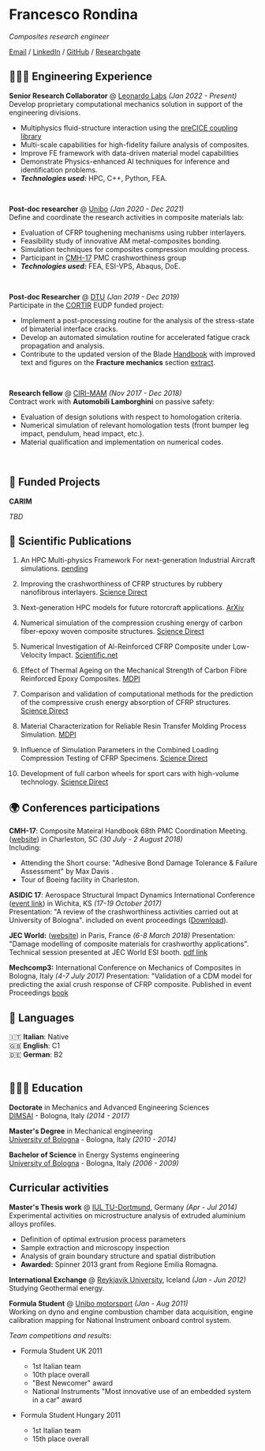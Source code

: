 # Francesco Rondina

_Composites research engineer_ <br>

[Email](mailto:f.rondina@pm.me) / [LinkedIn](https://www.linkedin.com/in/francescorondina/) / [GitHub](https://github.com/Francesco-Rondina/) / [Researchgate](https://www.researchgate.net/profile/Francesco-Rondina)

## 👩🏼‍💻 Engineering Experience

**Senior Research Collaborator** @ [Leonardo Labs](https://www.leonardo.com/en/innovation-technology/leonardo-labs/) _(Jan 2022 - Present)_ <br>
Develop proprietary computational mechanics solution in support of the engineering divisions. 
  - Multiphysics fluid-structure interaction using the [preCICE coupling library](https://precice.org/)
  - Multi-scale capabilities for high-fidelity failure analysis of composites.
  - Improve FE framework with data-driven material model capabilities 
  - Demonstrate Physics-enhanced AI techniques for inference and identification problems.
  - **_Technologies used:_** HPC, C++, Python, FEA.
<br>

**Post-doc researcher** @ [Unibo](https://www.unibo.it) _(Jan 2020 - Dec 2021)_ <br>
Define and coordinate the research activities in composite materials lab:
  - Evaluation of CFRP toughening mechanisms using rubber interlayers.
  - Feasibility study of innovative AM metal-composites bonding.
  - Simulation techniques for composites compression moulding process.
  - Participant in [CMH-17](https://www.cmh17.org/HOME/Polymer-Matrix/Crashworthiness "Composite Material Handbook") PMC crashworthiness group
  - **_Technologies used:_** FEA, ESI-VPS, Abaqus, DoE.
<br>

**Post-doc Researcher** @ [DTU](https://www.dtu.dk/english/) _(Jan 2019 - Dec 2019)_ <br>
Participate in the [CORTIR](https://www.bladena.com/cortir.html) EUDP funded project:
  - Implement a post-processing routine for the analysis of the stress-state of bimaterial interface cracks.
  - Develop an automated simulation routine for accelerated fatigue crack propagation and analysis.
  - Contribute to the updated version of the Blade [Handbook](https://www.bladena.com/news/archives/12-2019) with improved text and figures on the **Fracture mechanics** section [extract](/assets/pdf/Blade_Handbook-extract.pdf).
<br>

**Research fellow** @ [CIRI-MAM](https://centri.unibo.it/mam/it) _(Nov 2017 - Dec 2018)_ <br>
Contract work with **Automobili Lamborghini** on passive safety:
  - Evaluation of design solutions with respect to homologation criteria.
  - Numerical simulation of relevant homologation tests (front bumper leg impact, pendulum, head impact, etc.).
  - Material qualification and implementation on numerical codes.
<br>

## 📌 Funded Projects

**CARIM**

_TBD_

## 📄 Scientific Publications

1. An HPC Multi-physics Framework For next-generation Industrial Aircraft simulations. [pending](https://coupled2023.cimne.com/event/contribution/2b77d5d8-a3df-11ed-b019-000c29ddfc0c "Fadiga E., Rondina F., Oliani S., Benacchio T., Malacrida D., Capone L.. An HPC Multi-physics Framework For next-generation Industrial Aircraft simulations. 10th Int. Conf. on Computational Methods for Coupled Problems in Science and Engineering, 5-7 June 2023, Chania (GR).")

2. Improving the crashworthiness of CFRP structures by rubbery nanofibrous interlayers. [Science Direct](https://doi.org/10.1016/j.compstruct.2023.116845 "Falaschetti M.P., Rondina F., Maccaferri E., Mazzocchetti L., Donati L., Zucchelli A., Giorgini L. Improving the crashworthiness of CFRP structures by rubbery nanofibrous interlayers. C. Struct., 2023,  311:116845.")

3. Next-generation HPC models for future rotorcraft applications. [ArXiv](https://arxiv.org/abs/2207.12269 "Sanguini N., Benacchio T., Malacrida D., Cipolletta F, Rondina F., Sciarappa A., Capone L. Next-generation HPC models for future rotorcraft applications. Proc. ECCOMAS Congress 2022, 5-9 June 2022, Oslo (NO).")

4. Numerical simulation of the compression crushing energy of carbon fiber-epoxy woven composite structures. [Science Direct](https://doi.org/10.1016/j.compstruct.2022.116300 "Rondina F., Falaschetti M.P., Zavatta N., Donati L. Numerical simulation of the compression crushing energy of carbon fiber-epoxy woven composite structures. Comp. Struct., 2022, 303:116300.")

5. Numerical Investigation of Al-Reinforced CFRP Composite under Low-Velocity Impact. [Scientific.net](https://www.scientific.net/KEM.926.1959 "Falaschetti M.P., Zavatta N., Rondina F., Troiani E., Donati L. Numerical Investigation of Al-Reinforced CFRP Composite under Low-Velocity Impact. Key Eng. Mat., 2021, 926, 1959.")

6. Effect of Thermal Ageing on the Mechanical Strength of Carbon Fibre Reinforced Epoxy Composites. [MDPI](https://www.mdpi.com/2073-4360/13/12/2006 "Zavatta N., Rondina F., Falaschetti M.P., Donati L. Effect of thermal ageing on the mechanical strength of carbon fibre reinforced epoxy composites, Polymers, 2021, 13, 2006.")

7. Comparison and validation of computational methods for the prediction of the compressive crush energy absorption of CFRP structures. [Science Direct](https://doi.org/10.1016/j.compstruct.2020.112848 "Rondina F., Donati L. Comparison and validation of computational methods for the prediction of the compressive crush energy absorption of CFRP structures, Comp. Struct., 2020, 254:112848.")

8. Material Characterization for Reliable Resin Transfer Molding Process Simulation. [MDPI](https://www.mdpi.com/2076-3417/10/5/1814 "Falaschetti M.P., Rondina F., Zavatta N., Gragnani L., Gironi M., Troiani E., Donati L. Material Characterization for Reliable Resin Transfer Molding Process Simulation. Appl. Sci., 2020, 10, 1814.")

9. Influence of Simulation Parameters in the Combined Loading Compression Testing of CFRP Specimens. [Science Direct](https://doi.org/10.1016/j.promfg.2020.04.119 "Falaschetti M.P., Rondina F., Donati L., Troiani E. Influence of Simulation Parameters in the Combined Loading Compression Testing of CFRP Specimens, Proc. Manuf., 2020, 47, 43.")

10. Development of full carbon wheels for sport cars with high-volume technology. [Science Direct](https://doi.org/10.1016/j.compstruct.2018.02.083 "Rondina F., Taddia S., Mazzocchetti L., Donati L., Minak G., Rosenberg P., Bedeschi A., Dolcini E. Development of full carbon wheels for sport cars with high-volume technology, C. Struct., 2018, 192, 368.")

## 🌍 Conferences participations

**CMH-17**: Composite Mateiral Handbook 68th PMC Coordination Meeting. \([website](https://www.cmh17.org/MEETINGS/CMH-17-PMC-Meeting)\) in Charleston, SC _(30 July - 2 August 2018)_ <br>
Including:
  - Attending the Short course: "Adhesive Bond Damage Tolerance & Failure Assessment" by Max Davis .
  - Tour of Boeing facility in Charleston. <br>

**ASIDIC 17**: Aerospace Structural Impact Dynamics International Conference \([event link](https://asidiconference.org/?page_id=3176)\) in Wichita, KS _(17-19 October 2017)_<br>
Presentation: "A review of the crashworthiness activities carried out at University of Bologna".
included on event proceedings \([Download](https://asidiconference.org/wp-content/uploads/2018/02/v8.pdf)\). <br>

**JEC World:** \([website](https://www.jeccomposites.com/events/jec-world-2018/)\) in Paris, France _(6-8 March 2018)_
Presentation: "Damage modelling of composite materials for crashworthy applications". 
Technical session presented at JEC World ESI booth. [pdf link](link) <br>

**Mechcomp3:** International Conference on Mechanics of Composites in Bologna, Italy _(4-7 July 2017)_ 
Presentation: "Validation of a CDM model for predicting the axial crush response of CFRP composite.
Published in event Proceedings [book](https://books.google.it/books/about/Mechcomp3.html?id=KhUlDwAAQBAJ) <br>

## 💬 Languages

🇮🇹 **Italian**: Native <br>
🇬🇧 **English**: C1 <br>
🇩🇪 **German**: B2 <br>
<br>

## 👩🏼‍🎓 Education

**Doctorate** in Mechanics and Advanced Engineering Sciences <br>
[DIMSAI](https://phd.unibo.it/dimsai/en) - Bologna, Italy _(2014 - 2017)_

**Master's Degree** in Mechanical engineering <br>
[University of Bologna](https://www.unibo.it/) - Bologna, Italy _(2010 - 2014)_

**Bachelor of Science** in Energy Systems engineering<br>
[University of Bologna](https://www.unibo.it/) - Bologna, Italy _(2006 - 2009)_

## Curricular activities

**Master's Thesis work** @ [IUL TU-Dortmund](https://iul.mb.tu-dortmund.de/en/), Germany _(Apr - Jul 2014)_ <br>
Experimental activities on microstructure analysis of extruded aluminium alloys profiles.
  - Definition of optimal extrusion process parameters
  - Sample extraction and microscopy inspection
  - Analysis of grain boundary structure and spatial distribution 
  - **Awarded:** Spinner 2013 grant from Regione Emilia Romagna.

**International Exchange** @ [Reykjavik University](https://en.ru.is/), Iceland _(Jan - Jun 2012)_ <br>
Studying Geothermal energy.

**Formula Student** @ [Unibo motorsport](https://motorsport.unibo.it/) _(Jan - Aug 2011)_<br>
Working on dyno and engine combustion chamber data acquisition, engine calibration mapping for National Instrument onboard control system.

_Team competitions and results:_

- Formula Student UK 2011
  - 1st Italian team
  - 10th place overall
  - "Best Newcomer" award
  - National Instruments "Most innovative use of an embedded system in a car" award

- Formula Student Hungary 2011
  - 1st Italian team
  - 15th place overall
